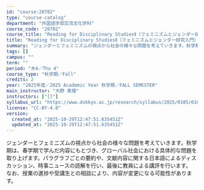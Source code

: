 ```yaml
---
id: "course:20702"
type: "course-catalog"
department: "外国語学部交流文化学科"
course_code: "20702"
course_title: "Reading for Disciplinary StudiesⅡ（フェミニズムとジェンダー研究入門） ／READING FOR DISCIPLINARY STUDIES II"
title: "Reading for Disciplinary StudiesⅡ（フェミニズムとジェンダー研究入門） ／READING FOR DISCIPLINARY STUDIES II"
summary: "ジェンダーとフェミニズムの視点から社会の様々な問題を考えていきます。秋学期は、春学期で学んだ内容にもとづき、グローバル社会における具体的な問題を取り上げます。パラグラフごとの要約や、文献内容に関する日本語によるディスカッション、時事ニュース…"
tags: []
campus: ""
term: ""
period: "木4／Thu 4"
course_type: "秋学期／Fall"
credits: 2
year: "2025年度／2025 Academic Year 秋学期／FALL SEMESTER"
main_instructor: "大野 恵理"
instructors: ["[]"]
syllabus_url: "https://www.dokkyo.ac.jp/research/syllabus/2025/0105/0105_20702_ja_JP.html"
license: "CC-BY-4.0"
version:
  created_at: "2025-10-29T12:47:51.635451Z"
  updated_at: "2025-10-29T12:47:51.635451Z"
---
```

ジェンダーとフェミニズムの視点から社会の様々な問題を考えていきます。秋学期は、春学期で学んだ内容にもとづき、グローバル社会における具体的な問題を取り上げます。パラグラフごとの要約や、文献内容に関する日本語によるディスカッション、時事ニュースの読解を行い、最後に教員による講評を行います。 なお、授業の進捗や受講生との相談により、内容が変更になる可能性があります。
